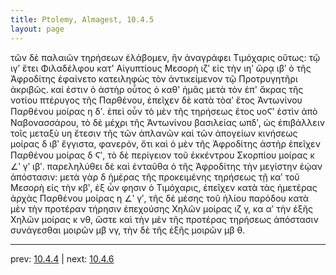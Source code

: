 ```yaml
---
title: Ptolemy, Almagest, 10.4.5
layout: page
---
```


τῶν δὲ παλαιῶν τηρήσεων ἐλάβομεν, ἣν ἀναγράφει Τιμόχαρις οὕτως: τῷ ιγʹ ἔτει Φιλαδέλφου κατ' Αἰγυπτίους Μεσορὴ ιζʹ εἰς τὴν ιηʹ ὥρᾳ ιβʹ ὁ τῆς Ἀφροδίτης ἐφαίνετο κατειληφὼς τὸν ἀντικείμενον τῷ Προτρυγητῆρι ἀκριβῶς. καί ἐστιν ὁ ἀστὴρ οὗτος ὁ καθ' ἡμᾶς μετὰ τὸν ἐπ' ἄκρας τῆς νοτίου πτέρυγος τῆς Παρθένου, ἐπεῖχεν δὲ κατὰ τὸαʹ ἔτος Ἀντωνίνου Παρθένου μοίρας η δʹ. ἐπεὶ οὖν τὸ μὲν τῆς τηρήσεως ἔτος υοϚʹ ἐστὶν ἀπὸ Ναβονασσάρου, τὸ δὲ μέχρι τῆς Ἀντωνίνου βασιλείας ωπδʹ, ὡς ἐπιβάλλειν τοῖς μεταξὺ υη ἔτεσιν τῆς τῶν ἀπλανῶν καὶ τῶν ἀπογείων κινήσεως μοίρας δ ιβʹ ἔγγιστα, φανερόν, ὅτι καὶ ὁ μὲν τῆς Ἀφροδίτης ἀστὴρ ἐπεῖχεν Παρθένου μοίρας δ Ϛʹ, τὸ δὲ περίγειον τοῦ ἐκκέντρου Σκορπίου μοίρας κ ∠ʹ γʹ ιβʹ. παρεληλύθει δὲ καὶ ἐνταῦθα ὁ τῆς Ἀφροδίτης τὴν μεγίστην ἑῴαν ἀπόστασιν: μετὰ γὰρ δ ἡμέρας τῆς προκειμένης τηρήσεως τῇ καʹ τοῦ Μεσορὴ εἰς τὴν κβʹ, ἐξ ὧν φησιν ὁ Τιμόχαρις, ἐπεῖχεν κατὰ τὰς ἡμετέρας ἀρχὰς Παρθένου μοίρας η ∠ʹ γʹ, τῆς δὲ μέσης τοῦ ἡλίου παρόδου κατὰ μὲν τὴν προτέραν τήρησιν ἐπεχούσης Χηλῶν μοίρας ιζ γ, κα αʹ τὴν ἑξῆς Χηλῶν μοίρας κ νθ, ὥστε καὶ τὴν μὲν τῆς προτέρας τηρήσεως ἀπόστασιν συνάγεσθαι μοιρῶν μβ νγ, τὴν δὲ τῆς ἑξῆς μοιρῶν μβ θ. 

---

prev: [10.4.4](../10.4.4/) | next: [10.4.6](../10.4.6/)

